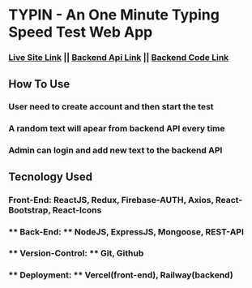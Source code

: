 # TYPIN - An One Minute Typing Speed Test Web App
### <a href= "https://typing-speed-test-front-end-omega.vercel.app/" >Live Site Link</a> || <a href= "https://typingspeedtestbackend-production.up.railway.app/" >Backend Api Link</a> || <a href= "https://github.com/sntanju/Typing_Speed_Test_Back_End" >Backend Code Link</a>


## How To Use
### User need to create account and then start the test
### A random text will apear from backend API every time
### Admin can login and add new text to the backend API

## Tecnology Used
### **Front-End:** ReactJS, Redux, Firebase-AUTH, Axios, React-Bootstrap, React-Icons
### ** Back-End: ** NodeJS, ExpressJS, Mongoose, REST-API
### ** Version-Control: ** Git, Github
### ** Deployment: ** Vercel(front-end), Railway(backend)

